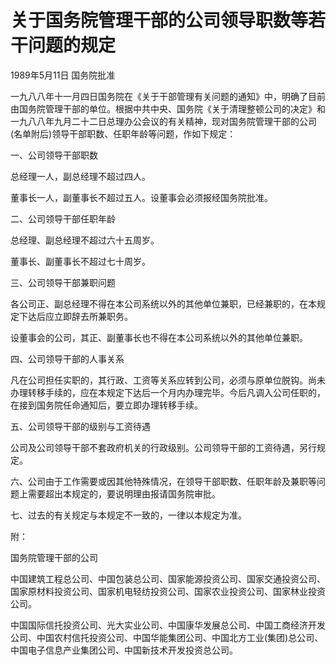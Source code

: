 # 关于国务院管理干部的公司领导职数等若干问题的规定

1989年5月11日 国务院批准　

<!-- INFO END -->

一九八八年十一月四日国务院在《关于干部管理有关问题的通知》中，明确了目前由国务院管理干部的单位。根据中共中央、国务院《关于清理整顿公司的决定》和一九八八年九月二十二日总理办公会议的有关精神，现对国务院管理干部的公司(名单附后)领导干部职数、任职年龄等问题，作如下规定：

一、公司领导干部职数

总经理一人，副总经理不超过四人。

董事长一人，副董事长不超过五人。设董事会必须报经国务院批准。

二、公司领导干部任职年龄

总经理、副总经理不超过六十五周岁。

董事长、副董事长不超过七十周岁。

三、公司领导干部兼职问题

各公司正、副总经理不得在本公司系统以外的其他单位兼职，已经兼职的，在本规定下达后应立即辞去所兼职务。

设董事会的公司，其正、副董事长也不得在本公司系统以外的其他单位兼职。

四、公司领导干部的人事关系

凡在公司担任实职的，其行政、工资等关系应转到公司，必须与原单位脱钩。尚未办理转移手续的，应在本规定下达后一个月内办理完毕。今后凡调入公司任职的，在接到国务院任命通知后，要立即办理转移手续。

五、公司领导干部的级别与工资待遇

公司及公司领导干部不套政府机关的行政级别。公司领导干部的工资待遇，另行规定。

六、公司由于工作需要或因其他特殊情况，在领导干部职数、任职年龄及兼职等问题上需要超出本规定的，要说明理由报请国务院审批。

七、过去的有关规定与本规定不一致的，一律以本规定为准。

附：

国务院管理干部的公司

中国建筑工程总公司、中国包装总公司、国家能源投资公司、国家交通投资公司、国家原材料投资公司、国家机电轻纺投资公司、国家农业投资公司、国家林业投资公司。

中国国际信托投资公司、光大实业公司、中国康华发展总公司、中国工商经济开发公司、中国农村信托投资公司、中国华能集团公司、中国北方工业(集团)总公司、中国电子信息产业集团公司、中国新技术开发投资总公司。